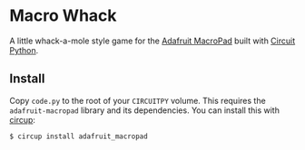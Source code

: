 Macro Whack
===========

A little whack-a-mole style game for the [Adafruit MacroPad](https://www.adafruit.com/product/5128) built with [Circuit Python](https://circuitpython.org/).

## Install

Copy `code.py` to the root of your `CIRCUITPY` volume.  This requires the `adafruit-macropad` library and its dependencies.  You can install this with [circup](https://learn.adafruit.com/keep-your-circuitpython-libraries-on-devices-up-to-date-with-circup/install-circup):

```
$ circup install adafruit_macropad
```